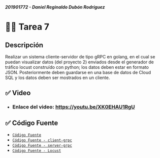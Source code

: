 ***201901772 - Daniel Reginaldo Dubón Rodríguez***

# 👨‍💻 Tarea 7

## Descripción

Realizar un sistema cliente-servidor de tipo gRPC en golang, en el cual se puedan visualizar datos (del proyecto 2) enviados desde el generador de tráfico locust construído con python; los datos deben estar en formato JSON. Posteriormente deben guardarse en una base de datos de Cloud SQL y los datos deben ser mostrados en un cliente.

## ✅ Video

- ### Enlace del video: https://youtu.be/XK0EHAU1RgU

## ✅ Código Fuente

- [`Código Fuente`](./Codigo_Fuente)
- [`Código Fuente - client-grpc`](./Codigo_Fuente/ruta-go/client)
- [`Código Fuente - server-grpc`](./Codigo_Fuente/ruta-go/server)
- [`Código Fuente - Locust`](./Codigo_Fuente/locust)